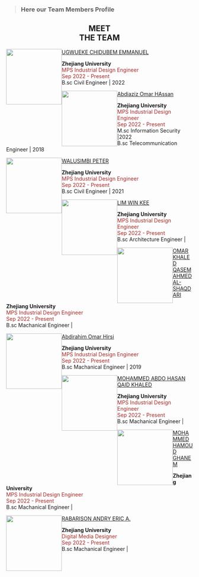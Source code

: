 
>    ### Here our Team Members Profile
<h2 align ="Center"> MEET <br> THE TEAM </h2>
<img style="float: left;" width="150" src="img/new.png">

[UGWUEKE CHIDUBEM EMMANUEL](AboutUs/AUGY.md)
<p style="text-align:left;">
     <b>Zhejiang University </b><br>
    <span style="color:brown;">
    MPS Industrial Design Engineer <br>
     Sep 2022 - Present <br>
    </span>
    B.sc Civil Engineer | 2022
    
</p>

<img style="float: left;" width="150" src="img/new.png"> 

[Abdiaziz Omar HAssan](AboutUs/Mahir.md)
<p style="text-align:left;">
     <b>Zhejiang University </b><br>
    <span style="color:brown;">
    MPS Industrial Design Engineer <br>
     Sep 2022 - Present <br>
    </span>
    M.sc Information Security |2022 <br>
    B.sc Telecommunication Engineer | 2018
    
</p>


<img style="float: left;" width="150" src="img/new.png">

[WALUSIMBI PETER](AboutUs/Peter.md)
<p style="text-align:left;">
     <b>Zhejiang University </b><br>
    <span style="color:brown;">
    MPS Industrial Design Engineer <br>
     Sep 2022 - Present <br>
    </span>
    B.sc Civil Engineer | 2021
    
</p>

<img style="float: left;" width="150" src="img/new.png">

[LIM WIN KEE](AboutUs/Winke.md)
<p style="text-align:left;">
     <b>Zhejiang University </b><br>
    <span style="color:brown;">
    MPS Industrial Design Engineer <br>
     Sep 2022 - Present <br>
    </span>
    B.sc Architecture Engineer |
    
</p>

<img style="float: left;" width="150" src="img/new.png">

[OMAR KHALED QASEM AHMED AL-SHAQDARI](AboutUs/khaled.md)
<p style="text-align:left;">
     <b>Zhejiang University </b><br>
    <span style="color:brown;">
    MPS Industrial Design Engineer <br>
     Sep 2022 - Present <br>
    </span>
    B.sc Machanical Engineer |
    
</p>

<img style="float: left;" width="150" src="img/new.png">

[Abdirahim Omar Hirsi](AboutUs/Hirsi.md)
<p style="text-align:left;">
     <b>Zhejiang University </b><br>
    <span style="color:brown;">
    MPS Industrial Design Engineer <br>
     Sep 2022 - Present <br>
    </span>
    B.sc Machanical Engineer | 2019
</p>


<img style="float: left;" width="150" src="img/new.png">

[MOHAMMED ABDO HASAN QAID KHALED](AboutUs/qaid.md)
<p style="text-align:left;">
     <b>Zhejiang University </b><br>
    <span style="color:brown;">
    MPS Industrial Design Engineer <br>
     Sep 2022 - Present <br>
    </span>
    B.sc Machanical Engineer |
    
</p>

<img style="float: left;" width="150" src="img/new.png">

[MOHAMMED HAMOUD GHANEM](AboutUs/wael.md)
<p style="text-align:left;">
     <b>Zhejiang University </b><br>
    <span style="color:brown;">
    MPS Industrial Design Engineer <br>
     Sep 2022 - Present <br>
    </span>
    B.sc Machanical Engineer |
    
</p>

<img style="float: left;" width="150" src="img/Eric-Team4.Img.jpg">

[RABARISON ANDRY ERIC A.](AboutUs/andry.md)
<p style="text-align:left;">
     <b>Zhejiang University </b><br>
    <span style="color:brown;">
    Digital Media Designer<br>
     Sep 2022 - Present <br>
    </span>
    B.sc Machanical Engineer |

  </p>  

